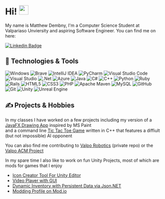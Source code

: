 

# Hi! <img src="https://raw.githubusercontent.com/MartinHeinz/MartinHeinz/master/wave.gif" width="30px" height="30px" />

My name is Matthew Dembny, I'm a Computer Science Student at Valpariaso Unviersity and aspiring Software Engineer. You can find me on here:

[![Linkedin Badge](https://img.shields.io/badge/-Matthew_Dembny-blue?style=for-the-badge&logo=Linkedin&logoColor=white&link=https://www.linkedin.com/in/matthew-dembny-54221421a/)](https://www.linkedin.com/in/matthew-dembny-54221421a/)

<!-- Source for Icons: https://github.com/Ileriayo/markdown-badges -->
## 🔧 Technologies & Tools
![Windows](https://img.shields.io/badge/Windows-0078D6?style=for-the-badge&logo=windows&logoColor=white)
![Brave](https://img.shields.io/badge/Brave-FB542B?style=for-the-badge&logo=Brave&logoColor=white)
![IntelliJ IDEA](https://img.shields.io/badge/IntelliJIDEA-000000.svg?style=for-the-badge&logo=intellij-idea&logoColor=white)
![PyCharm](https://img.shields.io/badge/pycharm-143?style=for-the-badge&logo=pycharm&logoColor=black&color=black&labelColor=green)
![Visual Studio Code](https://img.shields.io/badge/Visual%20Studio%20Code-0078d7.svg?style=for-the-badge&logo=visual-studio-code&logoColor=white)
![Visual Studio](https://img.shields.io/badge/Visual%20Studio-5C2D91.svg?style=for-the-badge&logo=visual-studio&logoColor=white)
![.Net](https://img.shields.io/badge/.NET-5C2D91?style=for-the-badge&logo=.net&logoColor=white)
![Azure](https://img.shields.io/badge/azure-%230072C6.svg?style=for-the-badge&logo=microsoftazure&logoColor=white)
![Java](https://img.shields.io/badge/java-%23ED8B00.svg?style=for-the-badge&logo=java&logoColor=white)
![C#](https://img.shields.io/badge/c%23-%23239120.svg?style=for-the-badge&logo=c-sharp&logoColor=white)
![C++](https://img.shields.io/badge/c++-%2300599C.svg?style=for-the-badge&logo=c%2B%2B&logoColor=white)
![Python](https://img.shields.io/badge/python-3670A0?style=for-the-badge&logo=python&logoColor=ffdd54)
![Ruby](https://img.shields.io/badge/ruby-%23CC342D.svg?style=for-the-badge&logo=ruby&logoColor=white)
![Rails](https://img.shields.io/badge/rails-%23CC0000.svg?style=for-the-badge&logo=ruby-on-rails&logoColor=white)
![HTML5](https://img.shields.io/badge/html5-%23E34F26.svg?style=for-the-badge&logo=html5&logoColor=white)
![CSS3](https://img.shields.io/badge/css3-%231572B6.svg?style=for-the-badge&logo=css3&logoColor=white)
![PHP](https://img.shields.io/badge/php-%23777BB4.svg?style=for-the-badge&logo=php&logoColor=white)
![Apache Maven](https://img.shields.io/badge/Apache%20Maven-C71A36?style=for-the-badge&logo=Apache%20Maven&logoColor=white)
![MySQL](https://img.shields.io/badge/mysql-%2300f.svg?style=for-the-badge&logo=mysql&logoColor=white)
![GitHub](https://img.shields.io/badge/github-%23121011.svg?style=for-the-badge&logo=github&logoColor=white)
![Git](https://img.shields.io/badge/git-%23F05033.svg?style=for-the-badge&logo=git&logoColor=white)
![Unity](https://img.shields.io/badge/unity-%23000000.svg?style=for-the-badge&logo=unity&logoColor=white)
![Unreal Engine](https://img.shields.io/badge/unrealengine-%23313131.svg?style=for-the-badge&logo=unrealengine&logoColor=white)

## &#x270d; Projects & Hobbies

In my classes I have worked on a few projects including my version of a [JavaFX Drawing App](https://github.com/MattGet/BrickPaint) inspired by MS Paint  
and a command line [Tic Tac Toe Game](https://github.com/MattGet/CSC121-TicTacToe) written in C++ that features a diffiult (but not impossible) AI opponent

You can also find me contributing to [Valpo Robotics](https://github.com/ValpoRoboticsTeam) (private repo) or the [Valpo ACM Project](https://github.com/valpo-acm/f22-game/tree/matts-testing-branch)

In my spare time I also like to work on fun Unity Projects, most of which are mods for games that I enjoy

<!-- Repo-List:START -->
- [Icon Creator Tool For Unity Editor](https://github.com/MattGet/Unity-Development-Workshop/tree/main/Fireworks%20Workshop/Assets/FM%20Modding%20ToolSet%20by%20Panini/PreviewGeneration)
- [Video Player with GUI](https://github.com/MattGet/Unity-Development-Workshop/tree/main/Fireworks%20Workshop/Assets/Mods/FM-MP)
- [Dynamic Inventory with Persistent Data via Json.NET](https://github.com/MattGet/Unity-Development-Workshop/tree/main/Fireworks%20Workshop/Assets/RDisplay%20Candles/Candles%20Creator%20Mod/Scripts)
- [Modding Profile on Mod.io](https://mod.io/g/fireworksmania/u/panini007)
<!-- Repo-List:END -->



